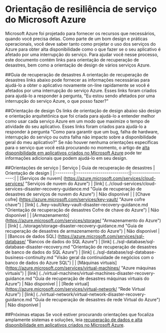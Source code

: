<properties
   pageTitle="Orientação de resiliência de serviço | Microsoft Azure"
   description="Links para recuperação e proativa orientação de resiliência e disponibilidade para os serviços do Microsoft Azure."
   services=""
   documentationCenter="na"
   authors="adamglick"
   manager="saladki"
   editor=""/>

<tags
   ms.service="resiliency"
   ms.devlang="na"
   ms.topic="article"
   ms.tgt_pltfrm="na"
   ms.workload="na"
   ms.date="08/18/2016"
   ms.author="aglick"/>

# <a name="microsoft-azure-service-resiliency-guidance"></a>Orientação de resiliência de serviço do Microsoft Azure
Microsoft Azure foi projetado para fornecer os recursos que necessários, quando você precisa delas. Como parte de um bom design e práticas operacionais, você deve saber tanto como projetar o uso dos serviços do Azure para obter alta disponibilidade como o que fazer se o seu aplicativo é afetado por uma interrupção do serviço. Para ajudar você nesse processo, este documento contém links para orientação de recuperação de desastres, bem como a orientação de design de vários serviços Azure.

##<a name="disaster-recovery-guidance"></a>Guia de recuperação de desastres
A orientação de recuperação de desastres links abaixo pode fornecer as informações necessárias para ajudá-lo a obter o aplicativo novamente on-line rapidamente se você é afetados por uma interrupção do serviço Azure. Esses links foram criados para ajudá-lo a responder à pergunta, "Eu estou sendo afetados por uma interrupção do serviço Azure, o que posso fazer?"

##<a name="design-guidance"></a>Orientação de design
Os links de orientação de design abaixo são design e orientação arquitetônica que foi criada para ajudá-lo a entender melhor como usar cada serviço Azure em um modo que maximize o tempo de atividade do seu aplicativo. Esses links foram criados para ajudá-lo a responder à pergunta "Como para garantir que um bug, falha de hardware, interrupção do serviço ou outra falha não impacto sobre a disponibilidade geral do meu aplicativo?" Se não houver nenhuma orientações específicas para o serviço que você está procurando no momento, o artigo de [alta disponibilidade em aplicativos criados no Microsoft Azure](./resiliency-high-availability-azure-applications.md) pode ter informações adicionais que podem ajudá-lo em seu design. 

##<a name="service-guidance"></a>Orientações de serviço
| Serviço  | Guia de recuperação de desastres | Orientação de design |
|:---------|:--------------------------:|:------------------:|
| [Serviços de nuvem] (https://azure.microsoft.com/services/cloud-services/ "Serviços de nuvem do Azure")       | [link] (../cloud-services/cloud-services-disaster-recovery-guidance.md "Guia de recuperação de desastres de serviços de nuvem do Azure")   | Não disponível |
| [Chave cofre] (https://azure.microsoft.com/services/key-vault/ "Azure cofre chave")                      | [link] (../key-vault/key-vault-disaster-recovery-guidance.md "Orientação de recuperação de desastres Cofre de chave do Azure")        | Não disponível |
| [Armazenamento] (https://azure.microsoft.com/services/storage/ "Armazenamento do Azure")                            | [link] (../storage/storage-disaster-recovery-guidance.md "Guia de recuperação de desastres de armazenamento do Azure")          | Não disponível |
| [Bancos de dados SQL] (https://azure.microsoft.com/services/sql-database/ "Bancos de dados do SQL Azure")           | [link] (../sql-database/sql-database-disaster-recovery.md  "Orientação de recuperação de desastres de banco de dados do SQL Azure")    | [link] (../sql-database/sql-database-business-continuity.md "Visão geral da continuidade de negócios com o banco de dados do Azure SQL") |
| [Máquinas virtuais] (https://azure.microsoft.com/services/virtual-machines/ "Azure máquinas virtuais") | [link] (../virtual-machines/virtual-machines-disaster-recovery-guidance.md "Guia de recuperação de desastres máquinas virtuais do Azure") | Não disponível |
| [Rede virtual] (https://azure.microsoft.com/services/virtual-network/ "Rede Virtual Azure")    | [link] (../virtual-network/virtual-network-disaster-recovery-guidance.md "Guia de recuperação de desastres de rede Virtual do Azure")  | Não disponível |

##<a name="next-steps"></a>Próximas etapas
Se você estiver procurando orientações que focaliza amplamente sistemas e soluções, leia [recuperação de dados e alta disponibilidade em aplicativos criados no Microsoft Azure](https://aka.ms/drtechguide).
